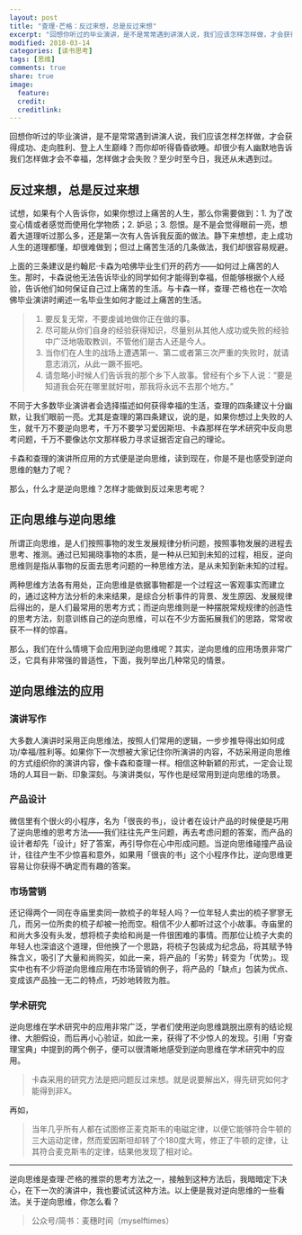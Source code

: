 ```yaml
---
layout: post
title: "查理·芒格：反过来想，总是反过来想"
excerpt: "回想你听过的毕业演讲，是不是常常遇到讲演人说，我们应该怎样怎样做，才会获得成功、走向胜利、登上人生巅峰？而你却听得昏昏欲睡。却很少有人幽默地告诉我们怎样做才会不幸福，怎样做才会失败？至少时至今日，我还从未遇到过。"
modified: 2018-03-14
categories: [读书思考]
tags: [思维]
comments: true
share: true
image:
  feature:
  credit:
  creditlink:
---
```


回想你听过的毕业演讲，是不是常常遇到讲演人说，我们应该怎样怎样做，才会获得成功、走向胜利、登上人生巅峰？而你却听得昏昏欲睡。却很少有人幽默地告诉我们怎样做才会不幸福，怎样做才会失败？至少时至今日，我还从未遇到过。

## 反过来想，总是反过来想

试想，如果有个人告诉你，如果你想过上痛苦的人生，那么你需要做到：1. 为了改变心情或者感觉而使用化学物质；2. 妒忌；3. 怨恨。是不是会觉得眼前一亮，想着大道理听过那么多，还是第一次有人告诉我反面的做法。静下来想想，走上成功人生的道理都懂，却很难做到；但过上痛苦生活的几条做法，我们却很容易规避。

上面的三条建议是约翰尼·卡森为哈佛毕业生们开的药方——如何过上痛苦的人生。那时，卡森说他无法告诉毕业的同学如何才能得到幸福，但能够根据个人经验，告诉他们如何保证自己过上痛苦的生活。与卡森一样，查理·芒格也在一次哈佛毕业演讲时阐述一名毕业生如何才能过上痛苦的生活。

> 1. 要反复无常，不要虔诚地做你正在做的事。
> 2. 尽可能从你们自身的经验获得知识，尽量别从其他人成功或失败的经验中广泛地吸取教训，不管他们是古人还是今人。
> 3. 当你们在人生的战场上遭遇第一、第二或者第三次严重的失败时，就请意志消沉，从此一蹶不振吧。
> 4. 请忽略小时候人们告诉我的那个乡下人故事。曾经有个乡下人说：“要是知道我会死在哪里就好啦，那我将永远不去那个地方。”

不同于大多数毕业演讲者会选择描述如何获得幸福的生活，查理的四条建议十分幽默，让我们眼前一亮。尤其是查理的第四条建议，说的是，如果你想过上失败的人生，就千万不要逆向思考，千万不要学习爱因斯坦、卡森那样在学术研究中反向思考问题，千万不要像达尔文那样极力寻求证据否定自己的理论。

卡森和查理的演讲所应用的方式便是逆向思维，读到现在，你是不是也感受到逆向思维的魅力了呢？

那么，什么才是逆向思维？怎样才能做到反过来思考呢？

## 正向思维与逆向思维

所谓正向思维，是人们按照事物的发生发展规律分析问题，按照事物发展的进程去思考、推测。通过已知揭晓事物的本质，是一种从已知到未知的过程，相反，逆向思维则是指从事物的反面去思考问题的一种思维方法，是从未知到新未知的过程。

两种思维方法各有用处，正向思维是依据事物都是一个过程这一客观事实而建立的，通过这种方法分析的未来结果，是综合分析事件的背景、发生原因、发展规律后得出的，是人们最常用的思考方式；而逆向思维则是一种摆脱常规规律的创造性的思考方法，刻意训练自己的逆向思维，可以在不少方面拓展我们的思路，常常收获不一样的惊喜。

那么，我们在什么情境下会应用到逆向思维呢？其实，逆向思维的应用场景非常广泛，它具有非常强的普适性，下面，我列举出几种常见的情景。

## 逆向思维法的应用

### 演讲写作

大多数人演讲时采用正向思维法，按照人们常用的逻辑，一步步推导得出如何成功/幸福/胜利等。如果你下一次想被大家记住你所演讲的内容，不妨采用逆向思维的方式组织你的演讲内容，像卡森和查理一样。相信这种新颖的形式，一定会让现场的人耳目一新、印象深刻。与演讲类似，写作也是经常用到逆向思维的场景。

### 产品设计

微信里有个很火的小程序，名为「很丧的书」，设计者在设计产品的时候便是巧用了逆向思维的思考方法——我们往往先产生问题，再去考虑问题的答案，而产品的设计者却先「设计」好了答案，再引导你在心中形成问题。当逆向思维碰撞产品设计，往往产生不少惊喜和意外，如果用「很丧的书」这个小程序作比，逆向思维更容易让你获得不确定而有趣的答案。

### 市场营销

还记得两个一同在寺庙里卖同一款梳子的年轻人吗？一位年轻人卖出的梳子寥寥无几，而另一位所卖的梳子却被一抢而空。相信不少人都听过这个小故事。寺庙里的和尚大多没有头发，想将梳子卖给和尚是一件很困难的事情。而那位让梳子大卖的年轻人也深谙这个道理，但他换了一个思路，将梳子包装成为纪念品，将其赋予特殊含义，吸引了大量和尚购买，如此一来，将产品的「劣势」转变为「优势」。现实中也有不少将逆向思维应用在市场营销的例子，将产品的「缺点」包装为优点、变成该产品独一无二的特点，巧妙地转败为胜。

### 学术研究

逆向思维在学术研究中的应用非常广泛，学者们使用逆向思维跳脱出原有的结论规律、大胆假设，而后再小心验证，如此一来，获得了不少惊人的发现。引用「穷查理宝典」中提到的两个例子，便可以很清晰地感受到逆向思维在学术研究中的应用。

> 卡森采用的研究方法是把问题反过来想。就是说要解出X，得先研究如何才能得到非X。

再如，

> 当年几乎所有人都在试图修正麦克斯韦的电磁定律，以便它能够符合牛顿的三大运动定律，然而爱因斯坦却转了个180度大弯，修正了牛顿的定律，让其符合麦克斯韦的定律，结果他发现了相对论。

---

逆向思维是查理·芒格的推崇的思考方法之一，接触到这种方法后，我暗暗定下决心，在下一次的演讲中，我也要试试这种方法。以上便是我对逆向思维的一些看法。关于逆向思维，你怎么看？

> 公众号/简书：麦穗时间（myselftimes）
